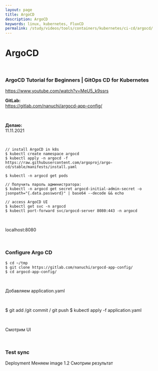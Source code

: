 ```yaml
---
layout: page
title: ArgoCD
description: ArgoCD
keywords: linux, kubernetes, FluxCD
permalink: /study/videos/tools/containers/kubernetes/ci-cd/argocd/
---
```


# ArgoCD

<br/>

### ArgoCD Tutorial for Beginners | GitOps CD for Kubernetes

https://www.youtube.com/watch?v=MeU5_k9ssrs

**GitLab:**  
https://gitlab.com/nanuchi/argocd-app-config/

<br/>

**Делаю:**  
11.11.2021

<br/>

```
// install ArgoCD in k8s
$ kubectl create namespace argocd
$ kubectl apply -n argocd -f https://raw.githubusercontent.com/argoproj/argo-cd/stable/manifests/install.yaml

$ kubectl -n argocd get pods

// Получить пароль администратора:
$ kubectl -n argocd get secret argocd-initial-admin-secret -o jsonpath="{.data.password}" | base64 --decode && echo

// access ArgoCD UI
$ kubectl get svc -n argocd
$ kubectl port-forward svc/argocd-server 8080:443 -n argocd
```

<br/>

localhost:8080

<br/>

### Configure Argo CD

```
$ cd ~/tmp
$ git clone https://gitlab.com/nanuchi/argocd-app-config/
$ cd argocd-app-config/
```

<br/>

Добавляем application.yaml

<br/>

$ git add /git commit / git push
$ kubectl apply -f application.yaml

<br/>

Смотрим UI

<br/>

### Test sync

Deployment
Меняем image 1.2
Смотрим результат
